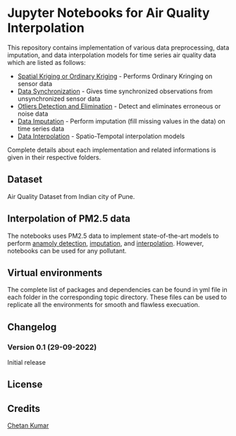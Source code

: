 # Jupyter Notebooks for Air Quality Interpolation
This repository contains implementation of various data preprocessing, data imputation, and data interpolation models for time series air quality data which are listed as follows:
- [Spatial Kriging or Ordinary Kriging](https://github.com/Chetan5276/Analytics-Air-Quality-Interpolation/tree/main/Spatial%20Kriging) - Performs Ordinary Kringing on sensor data
- [Data Synchronization](https://github.com/Chetan5276/Analytics-Air-Quality-Interpolation/tree/main/Data-Synchronization) - Gives time synchronized observations from unsynchronized sensor data
- [Otliers Detection and Elimination](https://github.com/Chetan5276/Analytics-Air-Quality-Interpolation/tree/main/Outliers%20Detection) - Detect and eliminates erroneous or noise data
- [Data Imputation](https://github.com/Chetan5276/Analytics-Air-Quality-Interpolation/tree/main/Data%20Imputation) - Perform imputation (fill missing values in the data) on time series data
- [Data Interpolation](https://github.com/Chetan5276/Analytics-Air-Quality-Interpolation/tree/main/Data%20Interpolation) - Spatio-Tempotal interpolation models

Complete details about each implementation and related informations is given in their respective folders.

## Dataset
Air Quality Dataset from Indian city of Pune.

## Interpolation of PM2.5 data
The notebooks uses PM2.5 data to implement state-of-the-art models to perform [anamoly detection](https://github.com/Chetan5276/Analytics-Air-Quality-Interpolation/tree/main/Outliers%20Detection), [imputation](https://github.com/Chetan5276/Analytics-Air-Quality-Interpolation/tree/main/Data%20Imputation), and [interpolation](https://github.com/Chetan5276/Analytics-Air-Quality-Interpolation/tree/main/Data%20Interpolation). However, notebooks can be used for any pollutant. 

## Virtual environments
The complete list of packages and dependencies can be found in yml file in each folder in the corresponding topic directory. These files can be used to replicate all the environments for smooth and flawless execuation.

## Changelog
### Version 0.1 (29-09-2022)
Initial release

## License


## Credits
[Chetan Kumar](https://github.com/Chetan5276)
